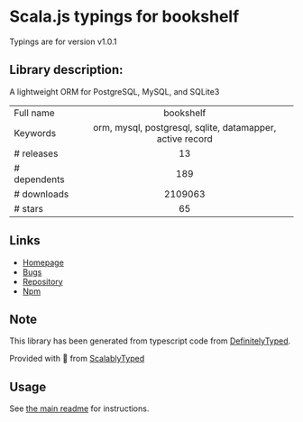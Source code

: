 
# Scala.js typings for bookshelf

Typings are for version v1.0.1

## Library description:
A lightweight ORM for PostgreSQL, MySQL, and SQLite3

|                    |                 |
| ------------------ | :-------------: |
| Full name          | bookshelf |
| Keywords           | orm, mysql, postgresql, sqlite, datamapper, active record |
| # releases         | 13 |
| # dependents       | 189 |
| # downloads        | 2109063 |
| # stars            | 65 |

## Links
- [Homepage](https://bookshelfjs.org)
- [Bugs](https://github.com/bookshelf/bookshelf/issues)
- [Repository](https://github.com/bookshelf/bookshelf)
- [Npm](https://www.npmjs.com/package/bookshelf)
    


## Note
This library has been generated from typescript code from [DefinitelyTyped](https://definitelytyped.org).

Provided with :purple_heart: from [ScalablyTyped](https://github.com/oyvindberg/ScalablyTyped)

## Usage
See [the main readme](../../readme.md) for instructions.


